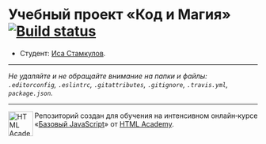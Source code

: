 # Учебный проект «Код и Магия» [![Build status][travis-image]][travis-url]

* Студент: [Иса Стамкулов](https://up.htmlacademy.ru/javascript/11/user/373127).

---

_Не удаляйте и не обращайте внимание на папки и файлы:_<br>
_`.editorconfig`, `.eslintrc`, `.gitattributes`, `.gitignore`, `.travis.yml`, `package.json`._

---

<a href="https://htmlacademy.ru/intensive/javascript"><img align="left" width="50" height="50" title="HTML Academy" src="https://up.htmlacademy.ru/static/img/intensive/javascript/logo-for-github.svg"></a>

Репозиторий создан для обучения на интенсивном онлайн‑курсе «[Базовый JavaScript](https://htmlacademy.ru/intensive/javascript)» от [HTML Academy](https://htmlacademy.ru).

[travis-image]: https://travis-ci.org/htmlacademy-javascript/373127-code-and-magick.svg?branch=master
[travis-url]: https://travis-ci.org/htmlacademy-javascript/373127-code-and-magick
